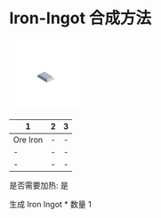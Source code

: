 # Iron-Ingot 合成方法

![Icon](6b33913737386414196b6fc10843acac.png)

|1|2|3|
|----|-----|-----|
|Ore Iron|-|-|
|-|-|-|
|-|-|-|

是否需要加热: 是

生成 Iron Ingot \* 数量 1
<br/> <br/> <br/> 

